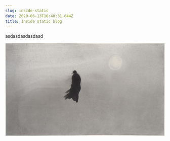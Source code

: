 ```yaml
---
slug: inside-static
date: 2020-06-13T16:40:31.644Z
title: Inside static blog
---
```

asdasdasdasdasd

![](assets/gaocopy.jpg)